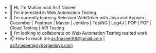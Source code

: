 - 👋 Hi, I’m Muhammad Asif Naseer
- 👀 I’m interested in Web Automation Testing
- 🌱 I’m currently learning Selenium WebDriver with Java and Appium | Cucumber | Postman | Maven | Jenkins | TestNG | Log4J | POP | POF | Cloud Testing | API Testing
- 💞️ I’m looking to collaborate on  Web Automation Testing realted work
- 📫 How to reach me asifnaseer86@gmail.com | asif.naseer@cyborgenisys.com

<!---
asifnaseer86/asifnaseer86 is a ✨ special ✨ repository because its `README.md` (this file) appears on your GitHub profile.
You can click the Preview link to take a look at your changes.
--->
